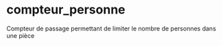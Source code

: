 # compteur_personne
Compteur de passage permettant de limiter le nombre de personnes dans une pièce
